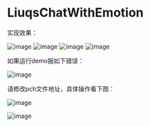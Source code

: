 # LiuqsChatWithEmotion

实现效果：

![image](https://github.com/LMMIsGood/LiuqsChatWithEmotion/tree/master/ExampleImages/4.png)
![image](https://github.com/LMMIsGood/LiuqsChatWithEmotion/tree/master/ExampleImages/5.png)
![image](https://github.com/LMMIsGood/LiuqsChatWithEmotion/tree/master/ExampleImages/6.png)
![image](https://github.com/LMMIsGood/LiuqsChatWithEmotion/tree/master/ExampleImages/7.png)

如果运行demo报如下错误：

![image](https://github.com/LMMIsGood/LiuqsChatWithEmotion/tree/master/ExampleImages/error1.png)

请修改pch文件地址，具体操作看下图：

![image](https://github.com/LMMIsGood/LiuqsChatWithEmotion/tree/master/ExampleImages/error2.png)

![image](https://github.com/LMMIsGood/LiuqsChatWithEmotion/tree/master/ExampleImages/error3.png)



